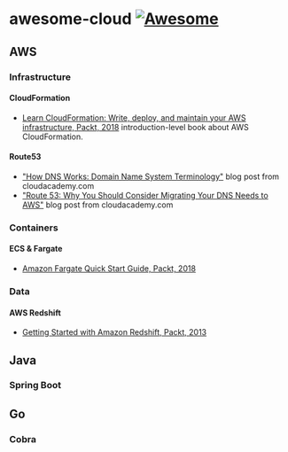# awesome-cloud [![Awesome](https://cdn.rawgit.com/sindresorhus/awesome/d7305f38d29fed78fa85652e3a63e154dd8e8829/media/badge.svg)](https://github.com/sindresorhus/awesome)

## AWS

### Infrastructure

#### CloudFormation

- [Learn CloudFormation: Write, deploy, and maintain your AWS infrastructure, Packt, 2018](https://www.amazon.com/Learn-CloudFormation-deploy-maintain-infrastructure-ebook/dp/B07FDD15KT) introduction-level book about AWS CloudFormation.

#### Route53

- ["How DNS Works: Domain Name System Terminology"](https://cloudacademy.com/how-dns-works/) blog post from cloudacademy.com
- ["Route 53: Why You Should Consider Migrating Your DNS Needs to AWS"](https://cloudacademy.com/blog/route53-dns-migration/) blog post from cloudacademy.com

### Containers

#### ECS & Fargate

- [Amazon Fargate Quick Start Guide, Packt, 2018](https://www.amazon.com/Amazon-Fargate-Quick-Start-Guide-ebook/dp/B07FY8VFGL)

### Data

#### AWS Redshift

- [Getting Started with Amazon Redshift, Packt, 2013](https://www.packtpub.com/big-data-and-business-intelligence/getting-started-amazon-redshift)

## Java

### Spring Boot

## Go

### Cobra

